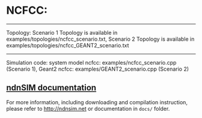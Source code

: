 
NCFCC:
======

--------------------------------------------
Topology:
Scenario 1 Topology is available in examples/topologies/ncfcc_scenario.txt,
Scenario 2 Topology is available in examples/topologies/ncfcc_GEANT2_scenario.txt

--------------------------------------------
Simulation code:
system model ncfcc: examples/ncfcc_scenario.cpp (Scenario 1),
Geant2 ncfcc: examples/GEANT2_scenario.cpp (Scenario 2)


[ndnSIM documentation](http://ndnsim.net)
---------------------------------------------

For more information, including downloading and compilation instruction, please refer to
http://ndnsim.net or documentation in `docs/` folder.
